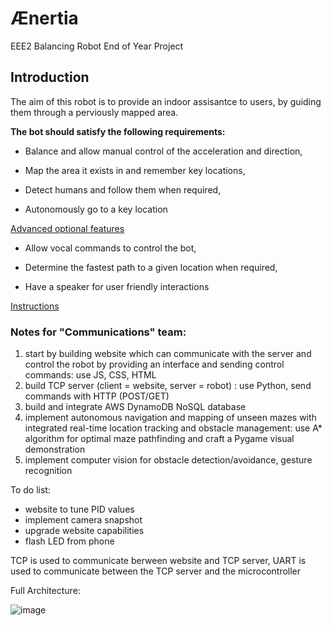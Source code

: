 # Ænertia

EEE2 Balancing Robot End of Year Project

## Introduction

The aim of this robot is to provide an indoor assisantce to users, by guiding them through a perviously mapped area. 

**The bot should satisfy the following requirements:**

  - Balance and allow manual control of the acceleration and direction,

  - Map the area it exists in and remember key locations,

  - Detect humans and follow them when required,
    
  - Autonomously go to a key location
    
<ins> Advanced optional features </ins>

  - Allow vocal commands to control the bot,

  - Determine the fastest path to a given location when required,
    
  - Have a speaker for user friendly interactions



[Instructions](https://github.com/edstott/EE2Project/blob/main/balance-robot/README.md)







### Notes for  "Communications" team:

1) start by building website which can communicate with the server and control the robot by providing an interface and sending control commands: use JS, CSS, HTML
2) build TCP server (client = website, server = robot) : use Python, send commands with HTTP (POST/GET)
3) build and integrate AWS DynamoDB NoSQL database
4) implement autonomous navigation and mapping of unseen mazes with integrated real-time location tracking and obstacle management: use A* algorithm for optimal maze pathfinding and craft a Pygame visual demonstration
5) implement computer vision for obstacle detection/avoidance, gesture recognition

To do list:

- website to tune PID values
- implement camera snapshot
- upgrade website capabilities
- flash LED from phone

TCP is used to communicate berween website and TCP server, UART is used to communicate between the TCP server and the microcontroller

Full Architecture:

![image](https://github.com/user-attachments/assets/aeba1356-e19b-4993-99e6-69086c825837)

